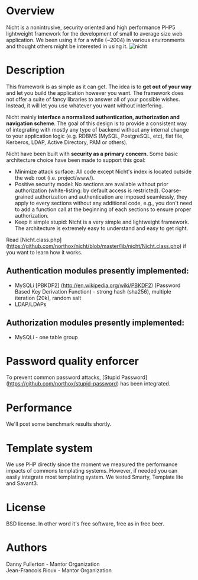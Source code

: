 # Overview
Nicht is a nonintrusive, security oriented and high performance PHP5 lightweight framework for the development of small to average size web application. We been using it for a while (~2004) in various environments and thought others might be interested in using it.
![nicht](https://www.mantor.org/~northox/misc/nicht.jpg)

# Description
This framework is as simple as it can get. The idea is to **get out of your way** and let you build the application however you want. The framework does not offer a suite of fancy libraries to answer all of your possible wishes. Instead, it will let you use whatever you want without interfering.

Nicht mainly **interface a normalized authentication, authorization and navigation scheme**. The goal of this design is to provide a consistent way of integrating with mostly any type of backend without any internal change to your application logic (e.g. RDBMS (MySQL, PostgreSQL, etc), flat file, Kerberos, LDAP, Active Directory, PAM or others).

Nicht have been built with **security as a primary concern**. Some basic architecture choice have been made to support this goal: 

* Minimize attack surface: All code except Nicht's index is located outside the web root (i.e. project/www/).
* Positive security model: No sections are available without prior authorization (white-listing: by default access is restricted). Coarse-grained authorization and authentication are imposed seamlessly, they apply to every sections without any additional code, e.g., you don't need to add a function call at the beginning of each sections to ensure proper authorization.
* Keep it simple stupid: Nicht is a very simple and lightweight framework. The architecture is extremely easy to understand and easy to get right.

Read [Nicht.class.php] (https://github.com/northox/nicht/blob/master/lib/nicht/Nicht.class.php) if you want to learn how it works.

## Authentication modules presently implemented:
* MySQLi [PBKDF2] (http://en.wikipedia.org/wiki/PBKDF2) (Password Based Key Derivation Function) - strong hash (sha256), multiple iteration (20k), random salt
* LDAP/LDAPs

## Authorization modules presently implemented:
* MySQLi - one table group

# Password quality enforcer
To prevent common password attacks, [Stupid Password] (https://github.com/northox/stupid-password) has been integrated.

# Performance
We'll post some benchmark results shortly.

# Template system
We use PHP directly since the moment we measured the performance impacts of commons templating systems. However, if needed you can easily integrate most templating system. We tested Smarty, Template lite and Savant3.

# License
BSD license. In other word it's free software, free as in free beer.

# Authors
Danny Fullerton - Mantor Organization  
Jean-Francois Rioux - Mantor Organization
